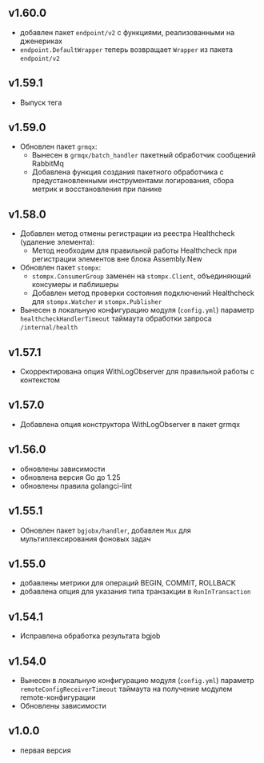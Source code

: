 ## v1.60.0
* добавлен пакет `endpoint/v2` с функциями, реализованными на дженериках
* `endpoint.DefaultWrapper` теперь возвращает `Wrapper` из пакета `endpoint/v2`
## v1.59.1
* Выпуск тега
## v1.59.0
* Обновлен пакет `grmqx`:
    * Вынесен в `grmqx/batch_handler` пакетный обработчик сообщений RabbitMq
    * Добавлена функция создания пакетного обработчика с предустановленными инструментами логирования, сбора метрик и
      восстановления при панике
## v1.58.0
* Добавлен метод отмены регистрации из реестра Healthcheck (удаление элемента):
    * Метод необходим для правильной работы Healthcheck при регистрации элементов вне блока Assembly.New
* Обновлен пакет `stompx`:
    * `stompx.ConsumerGroup` заменен на `stompx.Client`, объединяющий консумеры и паблишеры
    * Добавлен метод проверки состояния подключений Healthcheck для `stompx.Watcher` и `stompx.Publisher`
* Вынесен в локальную конфигурацию модуля (`config.yml`) параметр `healthcheckHandlerTimeout` таймаута
  обработки запроса `/internal/health`
## v1.57.1
* Скорректирована опция WithLogObserver для правильной работы с контекстом
## v1.57.0
* Добавлена опция конструктора WithLogObserver в пакет grmqx
## v1.56.0
* обновлены зависимости
* обновлена версия Go до 1.25
* обновлены правила golangci-lint
## v1.55.1
* Обновлен пакет `bgjobx/handler`, добавлен `Mux` для мультиплексирования фоновых задач
## v1.55.0
* добавлены метрики для операций BEGIN, COMMIT, ROLLBACK
* добавлена опция для указания типа транзакции в `RunInTransaction`
## v1.54.1
* Исправлена обработка результата bgjob
## v1.54.0
* Вынесен в локальную конфигурацию модуля (`config.yml`) параметр `remoteConfigReceiverTimeout` таймаута 
на получение модулем remote-конфигурации
* Обновлены зависимости
## v1.0.0
* первая версия